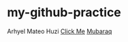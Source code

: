 # my-github-practice
Arhyel Mateo Huzi
[Click Me](arhyelhuzi@gmail.com)
[Mubaraq](github.com/mubarraqqq)
